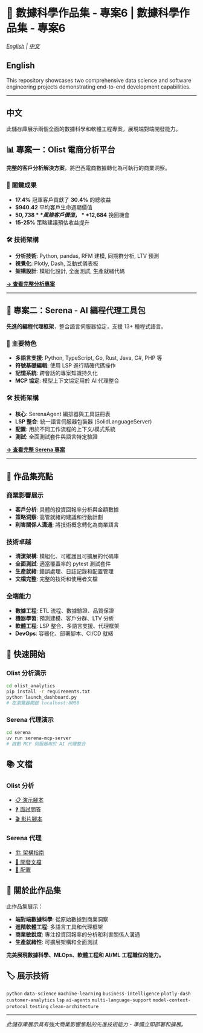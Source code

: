 # 🚀 數據科學作品集 - 專案6 | 數據科學作品集 - 專案6

*[English](#english) | [中文](#中文)*

## English

This repository showcases two comprehensive data science and software engineering projects demonstrating end-to-end development capabilities.

---

## 中文

此儲存庫展示兩個全面的數據科學和軟體工程專案，展現端對端開發能力。

## 📊 專案一：Olist 電商分析平台

**完整的客戶分析解決方案**，將巴西電商數據轉化為可執行的商業洞察。

### 🎯 關鍵成果
- **17.4%** 冠軍客戶貢獻了 **30.4%** 的總收益
- **$940.42** 平均客戶生命週期價值
- **$50,738** 風險客戶價值，**$12,684** 挽回機會
- **15-25%** 策略建議預估收益提升

### 🛠️ 技術架構
- **分析技術**: Python, pandas, RFM 建模, 同期群分析, LTV 預測
- **視覺化**: Plotly, Dash, 互動式儀表板
- **架構設計**: 模組化設計, 全面測試, 生產就緒代碼

**[→ 查看完整分析專案](./olist_analytics/)**

---

## 🤖 專案二：Serena - AI 編程代理工具包

**先進的編程代理框架**，整合語言伺服器協定，支援 13+ 種程式語言。

### 🎯 主要特色
- **多語言支援**: Python, TypeScript, Go, Rust, Java, C#, PHP 等
- **符號基礎編輯**: 使用 LSP 進行精確代碼操作
- **記憶系統**: 跨會話的專案知識持久化
- **MCP 協定**: 模型上下文協定用於 AI 代理整合

### 🛠️ 技術架構
- **核心**: SerenaAgent 編排器與工具註冊表
- **LSP 整合**: 統一語言伺服器包裝器 (SolidLanguageServer)
- **配置**: 用於不同工作流程的上下文/模式系統
- **測試**: 全面測試套件與語言特定驗證

**[→ 查看完整 Serena 專案](./serena/)**

---

## 🎯 作品集亮點

### 商業影響展示
- **客戶分析**: 具體的投資回報率分析與金額數據
- **策略洞察**: 高管就緒的建議和行動計劃
- **利害關係人溝通**: 將技術概念轉化為商業語言

### 技術卓越
- **清潔架構**: 模組化、可維護且可擴展的代碼庫
- **全面測試**: 適當覆蓋率的 pytest 測試套件
- **生產就緒**: 錯誤處理、日誌記錄和配置管理
- **文檔完整**: 完整的技術和使用者文檔

### 全端能力
- **數據工程**: ETL 流程、數據驗證、品質保證
- **機器學習**: 預測建模、客戶分群、LTV 分析
- **軟體工程**: LSP 整合、多語言支援、代理框架
- **DevOps**: 容器化、部署腳本、CI/CD 就緒

## 🚀 快速開始

### Olist 分析演示
```bash
cd olist_analytics
pip install -r requirements.txt  
python launch_dashboard.py
# 在瀏覽器開啟 localhost:8050
```

### Serena 代理演示
```bash
cd serena
uv run serena-mcp-server
# 啟動 MCP 伺服器用於 AI 代理整合
```

## 📚 文檔

### Olist 分析
- [📋 演示腳本](./olist_analytics/DEMO_SCRIPT.md)
- [❓ 面試問答](./olist_analytics/INTERVIEW_QA.md) 
- [🎬 影片腳本](./olist_analytics/VIDEO_DEMO_SCRIPT.md)

### Serena 代理
- [🏗️ 架構指南](./serena/CLAUDE.md)
- [📖 開發文檔](./serena/README.md)
- [🔧 配置](./serena/.serena/memories/)

## 👤 關於此作品集

此作品集展示：
- **端對端數據科學**: 從原始數據到商業洞察
- **進階軟體工程**: 多語言工具和代理框架
- **商業敏銳度**: 專注投資回報率的分析和利害關係人溝通
- **生產就緒性**: 可擴展架構和全面測試

**完美展現數據科學、MLOps、軟體工程和 AI/ML 工程職位的能力。**

## 🏷️ 展示技術
`python` `data-science` `machine-learning` `business-intelligence` `plotly-dash` `customer-analytics` `lsp` `ai-agents` `multi-language-support` `model-context-protocol` `testing` `clean-architecture`

---
*此儲存庫展示具有強大商業影響焦點的先進技術能力 - 準備立即部署和擴展。*